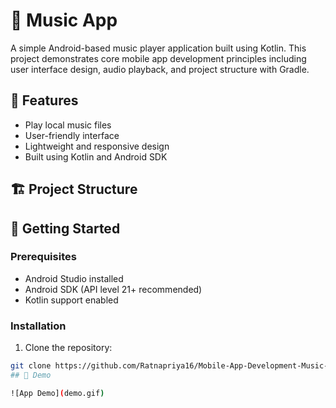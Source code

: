 # 🎵 Music App

A simple Android-based music player application built using Kotlin. This project demonstrates core mobile app development principles including user interface design, audio playback, and project structure with Gradle.

## 📱 Features

- Play local music files
- User-friendly interface
- Lightweight and responsive design
- Built using Kotlin and Android SDK

## 🏗️ Project Structure


## 🚀 Getting Started

### Prerequisites

- Android Studio installed
- Android SDK (API level 21+ recommended)
- Kotlin support enabled

### Installation

1. Clone the repository:

```bash
git clone https://github.com/Ratnapriya16/Mobile-App-Development-Music-App-.git
## 🎥 Demo

![App Demo](demo.gif)


